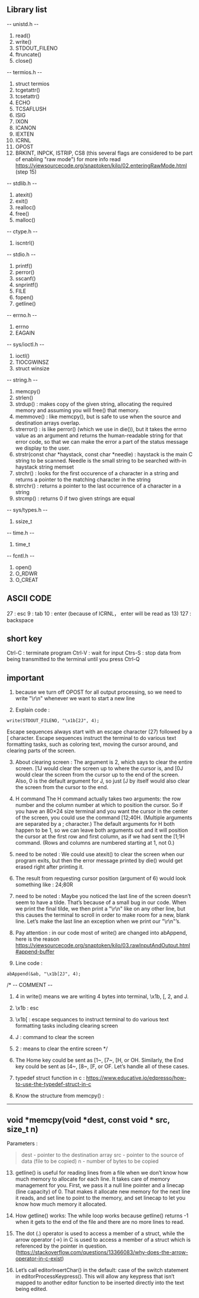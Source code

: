 ## Library list
-- unistd.h --
1. read()
2. write()
3. STDOUT_FILENO
4. ftruncate()
5. close()

-- termios.h --
1. struct termios
2. tcgetattr()
3. tcsetattr()
4. ECHO
5. TCSAFLUSH
6. ISIG
7. IXON
8. ICANON
9. IEXTEN
10. ICRNL
11. OPOST
12. BRKINT, INPCK, ISTRIP, CS8 (this several flags are considered to be part of enabling "raw mode") for more info read https://viewsourcecode.org/snaptoken/kilo/02.enteringRawMode.html (step 15)

-- stdlib.h --
1. atexit()
2. exit()
3. realloc()
4. free()
5. malloc()

-- ctype.h --
1. iscntrl()

-- stdio.h --
1. printf()
2. perror()
3. sscanf()
4. snprintf()
5. FILE
6. fopen()
7. getline()

-- errno.h --
1. errno
2. EAGAIN

-- sys/ioctl.h --
1. ioctl()
2. TIOCGWINSZ
3. struct winsize

-- string.h --
1. memcpy()
2. strlen()
3. strdup() : makes copy of the given string, allocating the required memory and assuming you will free() that memory.
4. memmove() : like memcpy(), but is safe to use when the source and destination arrays overlap.
5. strerror() : is like perror() (which we use in die()), but it takes the errno value as an argument and returns the human-readable string for that error code, so that we can make the error a part of the status message we display to the user.
6. strstr(const char *haystack, const char *needle) : haystack is the main C string to be scanned. Needle is the small string to be searched with-in haystack string
memset
7. strchr() : looks for the first occurence of a character in a string and returns a pointer to the matching character in the string
8. strrchr() : returns a pointer to the last occurrence of a character in a string
9. strcmp() : returns 0 if two given strings are equal

-- sys/types.h --
1. ssize_t

-- time.h --
1. time_t

-- fcntl.h --
1. open()
2. O_RDWR
3. O_CREAT

## ASCII CODE
27 : esc
9 : tab
10 : enter (because of ICRNL， enter will be read as 13)
127 : backspace

## short key
Ctrl-C : terminate program
Ctrl-V : wait for input
Ctrs-S : stop data from being transmitted to the terminal until you press Ctrl-Q

## important
1. because we turn off OPOST for all output processing, so we need to write "\r\n" whenever we want to start a new line

2. Explain code :
``` 
write(STDOUT_FILENO, "\x1b[2J", 4);
```
Escape sequences always start with an escape character (27) followed by a [ character. Escape sequences instruct the terminal to do various text formatting tasks, such as coloring text, moving the cursor around, and clearing parts of the screen.

3. About clearing screen :
The argument is 2, which says to clear the entire screen. <esc>[1J would clear the screen up to where the cursor is, and <esc>[0J would clear the screen from the cursor up to the end of the screen. Also, 0 is the default argument for J, so just <esc>[J by itself would also clear the screen from the cursor to the end.

4. H command
The H command actually takes two arguments: the row number and the column number at which to position the cursor. So if you have an 80×24 size terminal and you want the cursor in the center of the screen, you could use the command <esc>[12;40H. (Multiple arguments are separated by a ; character.) The default arguments for H both happen to be 1, so we can leave both arguments out and it will position the cursor at the first row and first column, as if we had sent the <esc>[1;1H command. (Rows and columns are numbered starting at 1, not 0.)

5. need to be noted :
We could use atexit() to clear the screen when our program exits, but then the error message printed by die() would get erased right after printing it.

6. The result from requesting cursor position (argument of 6) would look something like : 24;80R

7. need to be noted :
Maybe you noticed the last line of the screen doesn’t seem to have a tilde. That’s because of a small bug in our code. When we print the final tilde, we then print a "\r\n" like on any other line, but this causes the terminal to scroll in order to make room for a new, blank line. Let’s make the last line an exception when we print our "\r\n"’s.

8. Pay attention :
in our code most of write() are changed into abAppend, here is the reason https://viewsourcecode.org/snaptoken/kilo/03.rawInputAndOutput.html#append-buffer

9. Line code : 
```
abAppend(&ab, "\x1b[2J", 4);
```
/* -- COMMENT --
1. 4 in write() means we are writing 4 bytes into terminal, \x1b, [, 2, and J.
2. \x1b : esc
3. \x1b[ : escape sequances to instruct terminal to do various text formatting tasks including clearing screen
4. J : command to clear the screen
5. 2 : means to clear the entire screen
*/

10. The Home key could be sent as <esc>[1~, <esc>[7~, <esc>[H, or <esc>OH. Similarly, the End key could be sent as <esc>[4~, <esc>[8~, <esc>[F, or <esc>OF. Let’s handle all of these cases.

11. typedef struct function in c :
https://www.educative.io/edpresso/how-to-use-the-typedef-struct-in-c

12. Know the structure from memcpy() :
---
void *memcpy(void *dest, const void * src, size_t n)
---
Parameters :
> dest - pointer to the destination array
> src - pointer to the source of data (file to be copied)
> n - number of bytes to be copied

13. getline() is useful for reading lines from a file when we don’t know how much memory to allocate for each line. It takes care of memory management for you. First, we pass it a null line pointer and a linecap (line capacity) of 0. That makes it allocate new memory for the next line it reads, and set line to point to the memory, and set linecap to let you know how much memory it allocated.

14. How getline() works:
The while loop works because getline() returns -1 when it gets to the end of the file and there are no more lines to read.

15. The dot (.) operator is used to access a member of a struct, while the arrow operator (->) in C is used to access a member of a struct which is referenced by the pointer in question.
(https://stackoverflow.com/questions/13366083/why-does-the-arrow-operator-in-c-exist)

16. Let’s call editorInsertChar() in the default: case of the switch statement in editorProcessKeypress(). This will allow any keypress that isn’t mapped to another editor function to be inserted directly into the text being edited.
